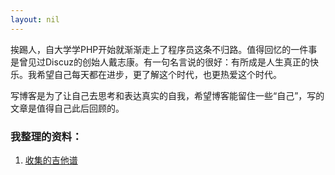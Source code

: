 ```yaml
---
layout: nil
---
```


挨踢人，自大学学PHP开始就渐渐走上了程序员这条不归路。值得回忆的一件事是曾见过Discuz的创始人戴志康。有一句名言说的很好：有所成是人生真正的快乐。我希望自己每天都在进步，更了解这个时代，也更热爱这个时代。

写博客是为了让自己去思考和表达真实的自我，希望博客能留住一些“自己”，写的文章是值得自己此后回顾的。

### 我整理的资料：

1. [收集的吉他谱](static/guitar-chord)